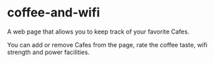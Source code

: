 # coffee-and-wifi
A web page that allows you to keep track of your favorite Cafes.

You can add or remove Cafes from the page, rate the coffee taste, wifi strength and power facilities.
